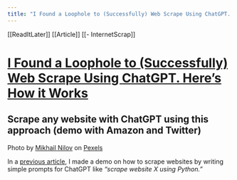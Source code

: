 ```yaml
---
title: "I Found a Loophole to (Successfully) Web Scrape Using ChatGPT. Here’s How it Works"
---
```


[[ReadItLater]] [[Article]] [[- InternetScrap]]


# [I Found a Loophole to (Successfully) Web Scrape Using ChatGPT. Here’s How it Works](https://medium.com/geekculture/i-found-a-loophole-to-successfully-web-scrape-using-chatgpt-heres-how-it-works-135f6c077d4d)

## Scrape any website with ChatGPT using this approach (demo with Amazon and Twitter)

Photo by [Mikhail Nilov](https://www.pexels.com/@mikhail-nilov/) on [Pexels](https://www.pexels.com/photo/man-in-front-of-a-computer-6963947/)

In a [previous article](https://medium.com/p/b2e7482f2c18), I made a demo on how to scrape websites by writing simple prompts for ChatGPT like *“scrape website X using Python.”*